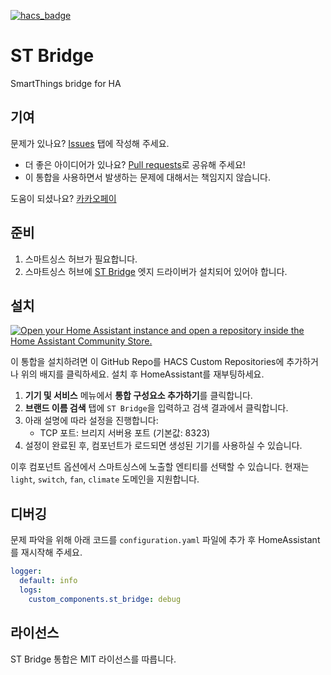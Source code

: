 [![hacs_badge](https://img.shields.io/badge/HACS-Custom-41BDF5.svg?style=for-the-badge)](https://github.com/hacs/integration)

# ST Bridge
SmartThings bridge for HA

## 기여
문제가 있나요? [Issues](https://github.com/lunDreame/st-bridge/issues) 탭에 작성해 주세요.

- 더 좋은 아이디어가 있나요? [Pull requests](https://github.com/lunDreame/st-bridge/pulls)로 공유해 주세요!
- 이 통합을 사용하면서 발생하는 문제에 대해서는 책임지지 않습니다.

도움이 되셨나요? [카카오페이](https://qr.kakaopay.com/FWDWOBBmR)

## 준비
1. 스마트싱스 허브가 필요합니다.
2. 스마트싱스 허브에 [ST Bridge]() 엣지 드라이버가 설치되어 있어야 합니다.

## 설치
[![Open your Home Assistant instance and open a repository inside the Home Assistant Community Store.](https://my.home-assistant.io/badges/hacs_repository.svg)](https://my.home-assistant.io/redirect/hacs_repository/?owner=lunDreame&repository=st-bridge&category=Integration)

이 통합을 설치하려면 이 GitHub Repo를 HACS Custom Repositories에 추가하거나 위의 배지를 클릭하세요. 설치 후 HomeAssistant를 재부팅하세요.

1. **기기 및 서비스** 메뉴에서 **통합 구성요소 추가하기**를 클릭합니다.
2. **브랜드 이름 검색** 탭에 `ST Bridge`을 입력하고 검색 결과에서 클릭합니다.
3. 아래 설명에 따라 설정을 진행합니다:
    - TCP 포트: 브리지 서버용 포트 (기본값: 8323)
4. 설정이 완료된 후, 컴포넌트가 로드되면 생성된 기기를 사용하실 수 있습니다.

이후 컴포넌트 옵션에서 스마트싱스에 노출할 엔티티를 선택할 수 있습니다.
현재는 `light`, `switch`, `fan`, `climate` 도메인을 지원합니다.

## 디버깅
문제 파악을 위해 아래 코드를 `configuration.yaml` 파일에 추가 후 HomeAssistant를 재시작해 주세요.

```yaml
logger:
  default: info
  logs:
    custom_components.st_bridge: debug
```

## 라이선스
ST Bridge 통합은 MIT 라이선스를 따릅니다.